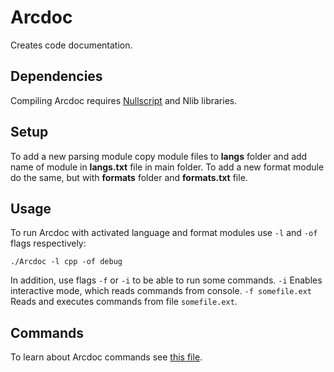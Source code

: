 # Arcdoc
Creates code documentation.
## Dependencies
Compiling Arcdoc requires [Nullscript](https://github.com/Niikelion/Nullscript) and Nlib libraries.
## Setup
To add a new parsing module copy module files to __langs__ folder and add name of module in __langs.txt__ file in main folder.
To add a new format module do the same, but with __formats__ folder and __formats.txt__ file.
## Usage
To run Arcdoc with activated language and format modules use `-l` and `-of` flags respectively:
```
./Arcdoc -l cpp -of debug
```
In addition, use flags `-f` or `-i` to be able to run some commands.
`-i` Enables interactive mode, which reads commands from console.
`-f somefile.ext` Reads and executes commands from file `somefile.ext`.
## Commands
To learn about Arcdoc commands see [this file](COMMANDS.md).
